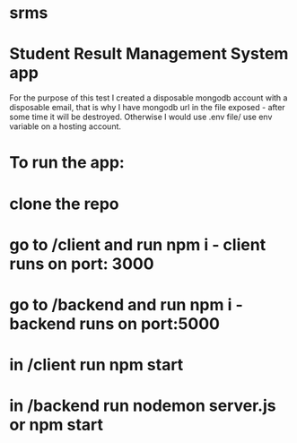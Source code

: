 # srms
# Student Result Management System app
For the purpose of this test I created a disposable mongodb account with a disposable email, that is why I have mongodb url in the file exposed - after some time it will be destroyed. Otherwise I would use .env file/ use env variable on a hosting account.
# To run the app:
# clone the repo
# go to /client and run npm i - client runs on port: 3000
# go to /backend and run npm i - backend runs on port:5000
# in /client run npm start
# in /backend run nodemon server.js or npm start
